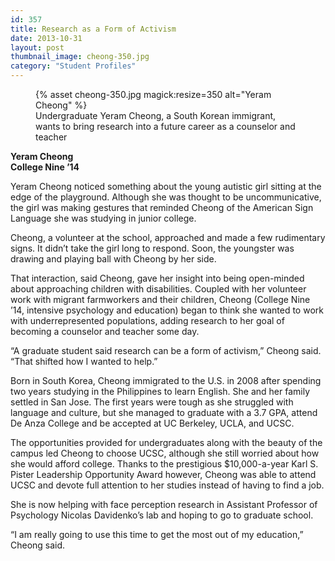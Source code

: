 ```yaml
---
id: 357
title: Research as a Form of Activism
date: 2013-10-31
layout: post
thumbnail_image: cheong-350.jpg
category: "Student Profiles"
---
```

<figure class="inline-image right">
{% asset cheong-350.jpg magick:resize=350 alt="Yeram Cheong" %}<figcaption>Undergraduate Yeram Cheong, a South Korean immigrant, wants to bring research into a future career as a counselor and teacher</figcaption></figure>

**Yeram Cheong**  
 **College Nine &#8217;14**

Yeram Cheong noticed something about the young autistic girl sitting at the edge of the playground. Although she was thought to be uncommunicative, the girl was making gestures that reminded Cheong of the American Sign Language she was studying in junior college.

Cheong, a volunteer at the school, approached and made a few rudimentary signs. It didn&#8217;t take the girl long to respond. Soon, the youngster was drawing and playing ball with Cheong by her side.

That interaction, said Cheong, gave her insight into being open-minded about approaching children with disabilities. Coupled with her volunteer work with migrant farmworkers and their children, Cheong (College Nine &#8217;14, intensive psychology and education) began to think she wanted to work with underrepresented populations, adding research to her goal of becoming a counselor and teacher some day.

&#8220;A graduate student said research can be a form of activism,&#8221; Cheong said. &#8220;That shifted how I wanted to help.&#8221;

Born in South Korea, Cheong immigrated to the U.S. in 2008 after spending two years studying in the Philippines to learn English. She and her family settled in San Jose. The first years were tough as she struggled with language and culture, but she managed to graduate with a 3.7 GPA, attend De Anza College and be accepted at UC Berkeley, UCLA, and UCSC.

The opportunities provided for undergraduates along with the beauty of the campus led Cheong to choose UCSC, although she still worried about how she would afford college. Thanks to the prestigious $10,000-a-year Karl S. Pister Leadership Opportunity Award however, Cheong was able to attend UCSC and devote full attention to her studies instead of having to find a job.

She is now helping with face perception research in Assistant Professor of Psychology Nicolas Davidenko&#8217;s lab and hoping to go to graduate school.

&#8220;I am really going to use this time to get the most out of my education,&#8221; Cheong said.

